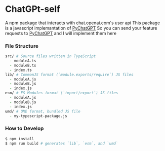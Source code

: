 ChatGPt-self
===============================

A npm package that interacts with chat.openai.com's user api
This package is a javascript implemantation of [PyChatGPT](https://github.com/rawandahmad698/PyChatGPt)
So you can send your feature requests to [PyChatGPT](https://github.com/rawandahmad698/PyChatGPT) and I will implement them here
### File Structure


```zsh
src/ # Source files written in TypeScript
  - moduleA.ts
  - moduleB.ts
  - index.ts
lib/ # CommonJS format (`module.exports/require`) JS files
  - moduleA.js
  - moduleB.js
  - index.js
esm/ # ES Modules format (`import/export`) JS files
  - moduleA.js
  - moduleB.js
  - index.js
umd/ # UMD format, bundled JS file
  - my-typescript-package.js
```

### How to Develop

```zsh
$ npm install
$ npm run build # generates `lib`, `esm`, and `umd`
```
